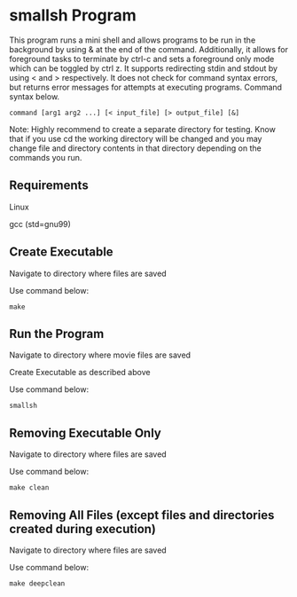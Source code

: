 # smallsh Program

This program runs a mini shell and allows programs to be run in the
background by using & at the end of the command.  Additionally, it allows
for foreground tasks to terminate by ctrl-c and sets a foreground only
mode which can be toggled by ctrl z. It supports redirecting stdin and
stdout by using < and > respectively. It does not check for command
syntax errors, but returns error messages for attempts at executing 
programs. Command syntax below.
```
command [arg1 arg2 ...] [< input_file] [> output_file] [&]
```
Note: Highly recommend to create a separate directory for testing. Know
	that if you use cd the working directory will be changed and you may 
	change file and directory contents in that directory depending on the  
	commands you run.


## Requirements

Linux

gcc (std=gnu99)


## Create Executable

Navigate to directory where files are saved

Use command below:
```
make
```
## Run the Program

Navigate to directory where movie files are saved

Create Executable as described above

Use command below:
```
smallsh
```

## Removing Executable Only

Navigate to directory where files are saved

Use command below:
```
make clean
```

## Removing All Files (except files and directories created during execution)

Navigate to directory where files are saved

Use command below:
```
make deepclean
```
